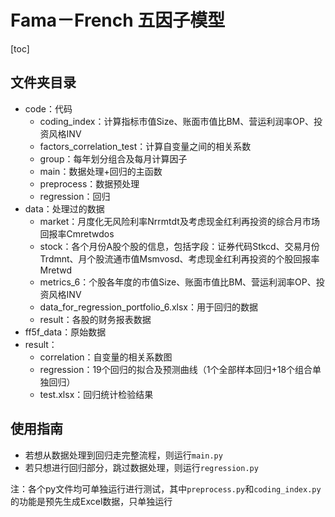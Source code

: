 # Fama－French 五因子模型

[toc]

## 文件夹目录

* code：代码
  * coding_index：计算指标市值Size、账面市值比BM、营运利润率OP、投资风格INV
  * factors_correlation_test：计算自变量之间的相关系数
  * group：每年划分组合及每月计算因子
  * main：数据处理+回归的主函数
  * preprocess：数据预处理
  * regression：回归
* data：处理过的数据
  * market：月度化无风险利率Nrrmtdt及考虑现金红利再投资的综合月市场回报率Cmretwdos
  * stock：各个月份A股个股的信息，包括字段：证券代码Stkcd、交易月份Trdmnt、月个股流通市值Msmvosd、考虑现金红利再投资的个股回报率Mretwd
  * metrics_6：个股各年度的市值Size、账面市值比BM、营运利润率OP、投资风格INV
  * data_for_regression_portfolio_6.xlsx：用于回归的数据
  * result：各股的财务报表数据
* ff5f_data：原始数据
* result：
  * correlation：自变量的相关系数图
  * regression：19个回归的拟合及预测曲线（1个全部样本回归+18个组合单独回归）
  * test.xlsx：回归统计检验结果

## 使用指南

* 若想从数据处理到回归走完整流程，则运行`main.py`
* 若只想进行回归部分，跳过数据处理，则运行`regression.py`

注：各个py文件均可单独运行进行测试，其中`preprocess.py`和`coding_index.py`的功能是预先生成Excel数据，只单独运行
